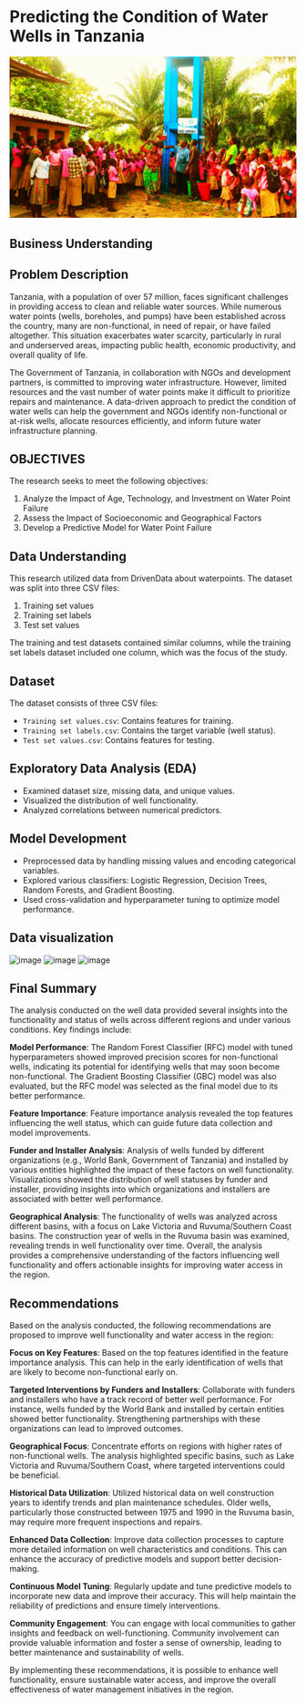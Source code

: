 # Predicting the Condition of Water Wells in Tanzania
![image](https://github.com/JoelKy-coder/Phase_Three_Project/blob/main/IMG-20180422-WA0030%20(1).jpg)
## Business Understanding
## Problem Description
Tanzania, with a population of over 57 million, faces significant challenges in providing access to clean and reliable water sources. While numerous water points (wells, boreholes, and pumps) have been established across the country, many are non-functional, in need of repair, or have failed altogether. This situation exacerbates water scarcity, particularly in rural and underserved areas, impacting public health, economic productivity, and overall quality of life.

The Government of Tanzania, in collaboration with NGOs and development partners, is committed to improving water infrastructure. However, limited resources and the vast number of water points make it difficult to prioritize repairs and maintenance. A data-driven approach to predict the condition of water wells can help the government and NGOs identify non-functional or at-risk wells, allocate resources efficiently, and inform future water infrastructure planning.
## OBJECTIVES
The research seeks to meet the following objectives:

1. Analyze the Impact of Age, Technology, and Investment on Water Point Failure
2. Assess the Impact of Socioeconomic and Geographical Factors
3. Develop a Predictive Model for Water Point Failure
## Data Understanding
This research utilized data from DrivenData about waterpoints. The dataset was split into three CSV files:

1. Training set values
2. Training set labels
3. Test set values
   
The training and test datasets contained similar columns, while the training set labels dataset included one column, which was the focus of the study.
## Dataset
The dataset consists of three CSV files:
- `Training set values.csv`: Contains features for training.
- `Training set labels.csv`: Contains the target variable (well status).
- `Test set values.csv`: Contains features for testing.

## Exploratory Data Analysis (EDA)
- Examined dataset size, missing data, and unique values.
- Visualized the distribution of well functionality.
- Analyzed correlations between numerical predictors.

## Model Development
- Preprocessed data by handling missing values and encoding categorical variables.
- Explored various classifiers: Logistic Regression, Decision Trees, Random Forests, and Gradient Boosting.
- Used cross-validation and hyperparameter tuning to optimize model performance.

## Data visualization
![image](https://github.com/user-attachments/assets/baca37d5-4f90-467f-9432-5a67756ee456)
![image](https://github.com/user-attachments/assets/fb66c424-1ec1-4a4c-b29c-0c7f1f885428)
![image](https://github.com/user-attachments/assets/e1edc015-41a8-4b8c-812d-10c7f683904e)


## Final Summary
The analysis conducted on the well data provided several insights into the functionality and status of wells across different regions and under various conditions. Key findings include:

**Model Performance**:
The Random Forest Classifier (RFC) model with tuned hyperparameters showed improved precision scores for non-functional wells, indicating its potential for identifying wells that may soon become non-functional.
The Gradient Boosting Classifier (GBC) model was also evaluated, but the RFC model was selected as the final model due to its better performance.

**Feature Importance**:
Feature importance analysis revealed the top features influencing the well status, which can guide future data collection and model improvements.

**Funder and Installer Analysis**:
Analysis of wells funded by different organizations (e.g., World Bank, Government of Tanzania) and installed by various entities highlighted the impact of these factors on well functionality.
Visualizations showed the distribution of well statuses by funder and installer, providing insights into which organizations and installers are associated with better well performance.

**Geographical Analysis**:
The functionality of wells was analyzed across different basins, with a focus on Lake Victoria and Ruvuma/Southern Coast basins.
The construction year of wells in the Ruvuma basin was examined, revealing trends in well functionality over time.
Overall, the analysis provides a comprehensive understanding of the factors influencing well functionality and offers actionable insights for improving water access in the region.

## Recommendations
Based on the analysis conducted, the following recommendations are proposed to improve well functionality and water access in the region:

**Focus on Key Features**:
Based on the top features identified in the feature importance analysis. This can help in the early identification of wells that are likely to become non-functional early on.

**Targeted Interventions by Funders and Installers**:
Collaborate with funders and installers who have a track record of better well performance. For instance, wells funded by the World Bank and installed by certain entities showed better functionality. Strengthening partnerships with these organizations can lead to improved outcomes.

**Geographical Focus**:
Concentrate efforts on regions with higher rates of non-functional wells. The analysis highlighted specific basins, such as Lake Victoria and Ruvuma/Southern Coast, where targeted interventions could be beneficial.

**Historical Data Utilization**:
Utilized historical data on well construction years to identify trends and plan maintenance schedules. Older wells, particularly those constructed between 1975 and 1990 in the Ruvuma basin, may require more frequent inspections and repairs.

**Enhanced Data Collection**:
Improve data collection processes to capture more detailed information on well characteristics and conditions. This can enhance the accuracy of predictive models and support better decision-making.

**Continuous Model Tuning**:
Regularly update and tune predictive models to incorporate new data and improve their accuracy. This will help maintain the reliability of predictions and ensure timely interventions.

**Community Engagement**:
You can engage with local communities to gather insights and feedback on well-functioning. Community involvement can provide valuable information and foster a sense of ownership, leading to better maintenance and sustainability of wells.

By implementing these recommendations, it is possible to enhance well functionality, ensure sustainable water access, and improve the overall effectiveness of water management initiatives in the region.
